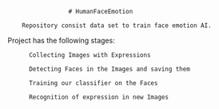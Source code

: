                                                  
                     # HumanFaceEmotion

        Repository consist data set to train face emotion AI.


Project has the following stages:

          Collecting Images with Expressions
          
          Detecting Faces in the Images and saving them
          
          Training our classifier on the Faces
          
          Recognition of expression in new Images
